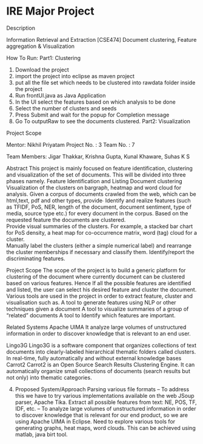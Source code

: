 # IRE Major Project

Description

Information Retrieval and Extraction [CSE474]
Document clustering, Feature aggregation & Visualization

How To Run:
Part1: Clustering
  1. Download the project
  2. import the project into eclipse as maven project
  3. put all the file set which needs to be clustered into rawdata folder inside the project
  4. Run frontUI.java as Java Application
  5. In the UI select the features based on which analysis to be done
  6. Select the number of clusters and seeds
  7. Press Submit and wait for the popup for Completion message
  8. Go To outputRaw to see the documents clustered.
Part2: Visualization
  
   

Project Scope 



Mentor: Nikhil Priyatam
Project No. : 3
Team No. : 7
            
Team Members: Jigar Thakkar, Krishna Gupta, Kunal Khaware, Suhas K S 







    


Abstract
This project is mainly focused on feature identification, clustering and visualization of the set of documents. This will be divided into three phases namely.
Feature Identification and Listing
Document clustering
Visualization of the clusters on bargraph, heatmap and word cloud for analysis.
Given a corpus of documents crawled from the web, which can be html,text, pdf and other types, provide∙ Identify and realize features (such as TFIDF, PoS, NER, length of the document, document sentiment, type of  media, source type etc.) for every document in the corpus.
Based on the requested feature the documents are clustered.  
Provide visual summaries of the clusters. For example, a stacked bar chart for  PoS density, a heat map for co-­occurrence matrix, word (tag) cloud for a cluster.  
Manually label the clusters (either a simple numerical label) and rearrange the  cluster memberships if necessary and classify them. Identify/report the  discriminating features.



Project Scope
The scope of the project is to build a generic platform for clustering of the document where currently document can be clustered based on various features. Hence If all the possible features are identified and listed, the user can select his desired feature and cluster the document. Various tools are used in the project in order to extract feature, cluster and visualisation such as.
A tool to generate features using NLP or other techniques given a  document
A tool to visualize summaries of a group of “related” documents 
A tool to Identify which features are important.








Related Systems
Apache UIMA 
                It  analyze large volumes of unstructured information in order to discover knowledge that is relevant to an end user.

 Lingo3G
            Lingo3G is a software component that organizes collections of text documents into clearly-labeled hierarchical thematic folders called clusters. In real-time, fully automatically and without external knowledge bases
 Carrot2
             Carrot2 is an Open Source Search Results Clustering Engine. It can automatically organize small collections of documents (search results but not only) into thematic categories.
           


4. Proposed System/Approach
Parsing various file formats – To address this we have to try various implementations available on the web JSoup parser, Apache Tika.
 Extract all possible features from text: NE, POS, TF, IDF, etc. – To analyze large volumes of unstructured information in order to discover knowledge that is relevant for our end product, so we are using Apache UIMA in Eclipse.
Need to explore various tools for generating graphs, heat maps, word clouds. This can be achieved using matlab, java birt tool.

